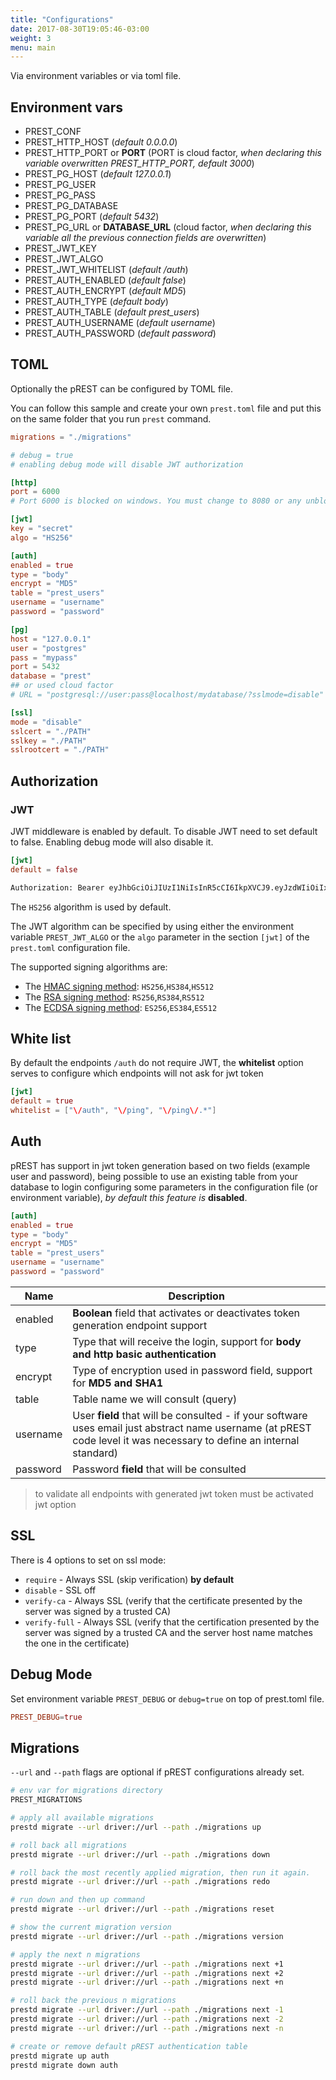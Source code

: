 ```yaml
---
title: "Configurations"
date: 2017-08-30T19:05:46-03:00
weight: 3
menu: main
---
```


Via environment variables or via toml file.

## Environment vars

- PREST\_CONF
- PREST\_HTTP_HOST (*default 0.0.0.0*)
- PREST\_HTTP_PORT or **PORT** (PORT is cloud factor, _when declaring this variable overwritten PREST\_HTTP_PORT, default 3000_)
- PREST\_PG_HOST (*default 127.0.0.1*)
- PREST\_PG_USER
- PREST\_PG_PASS
- PREST\_PG_DATABASE
- PREST\_PG_PORT (*default 5432*)
- PREST\_PG_URL or **DATABASE\_URL** (cloud factor, _when declaring this variable all the previous connection fields are overwritten_)
- PREST\_JWT_KEY
- PREST\_JWT_ALGO
- PREST\_JWT_WHITELIST (*default /auth*)
- PREST\_AUTH_ENABLED (*default false*)
- PREST\_AUTH_ENCRYPT (*default MD5*)
- PREST\_AUTH_TYPE (*default body*)
- PREST\_AUTH_TABLE (*default prest_users*)
- PREST\_AUTH_USERNAME (*default username*)
- PREST\_AUTH_PASSWORD (*default password*)


## TOML
Optionally the pREST can be configured by TOML file.

You can follow this sample and create your own `prest.toml` file and put this on the same folder that you run `prest` command.

```toml
migrations = "./migrations"

# debug = true
# enabling debug mode will disable JWT authorization

[http]
port = 6000 
# Port 6000 is blocked on windows. You must change to 8080 or any unblocked port

[jwt]
key = "secret"
algo = "HS256"

[auth]
enabled = true
type = "body"
encrypt = "MD5"
table = "prest_users"
username = "username"
password = "password"

[pg]
host = "127.0.0.1"
user = "postgres"
pass = "mypass"
port = 5432
database = "prest"
## or used cloud factor
# URL = "postgresql://user:pass@localhost/mydatabase/?sslmode=disable"

[ssl]
mode = "disable"
sslcert = "./PATH"
sslkey = "./PATH"
sslrootcert = "./PATH"
```

## Authorization

### JWT

JWT middleware is enabled by default. To disable JWT need to set default to false. Enabling debug mode will also disable it.

```toml
[jwt]
default = false
```

```sh
Authorization: Bearer eyJhbGciOiJIUzI1NiIsInR5cCI6IkpXVCJ9.eyJzdWIiOiIxMjM0NTY3ODkwIiwibmFtZSI6IkpvaG4gRG9lIiwiYWRtaW4iOnRydWV9.TJVA95OrM7E2cBab30RMHrHDcEfxjoYZgeFONFh7HgQ
```

The `HS256` algorithm is used by default.

The JWT algorithm can be specified by using either the environment variable `PREST_JWT_ALGO` or the `algo` parameter in the section `[jwt]` of the `prest.toml` configuration file.

The supported signing algorithms are:

* The [HMAC signing method](https://en.wikipedia.org/wiki/HMAC): `HS256`,`HS384`,`HS512`
* The [RSA signing method](https://en.wikipedia.org/wiki/RSA_(cryptosystem)): `RS256`,`RS384`,`RS512`
* The [ECDSA signing method](https://en.wikipedia.org/wiki/Elliptic_Curve_Digital_Signature_Algorithm): `ES256`,`ES384`,`ES512`

## White list

By default the endpoints `/auth` do not require JWT, the **whitelist** option serves to configure which endpoints will not ask for jwt token

```toml
[jwt]
default = true
whitelist = ["\/auth", "\/ping", "\/ping\/.*"]
```

## Auth

pREST has support in jwt token generation based on two fields (example user and password), being possible to use an existing table from your database to login configuring some parameters in the configuration file (or environment variable), _by default this feature is_ **disabled**.

```toml
[auth]
enabled = true
type = "body"
encrypt = "MD5"
table = "prest_users"
username = "username"
password = "password"
```

| Name     | Description                                                                                                                                                           |
| -------- | --------------------------------------------------------------------------------------------------------------------------------------------------------------------- |
| enabled  | **Boolean** field that activates or deactivates token generation endpoint support                                                                                     |
| type     | Type that will receive the login, support for **body and http basic authentication**                                                                                  |
| encrypt  | Type of encryption used in password field, support for **MD5 and SHA1**                                                                                               |
| table    | Table name we will consult (query)                                                                                                                                    |
| username | User **field** that will be consulted - if your software uses email just abstract name username (at pREST code level it was necessary to define an internal standard) |
| password | Password **field** that will be consulted                                                                                                                             |

> to validate all endpoints with generated jwt token must be activated jwt option


## SSL

There is 4 options to set on ssl mode:

- `require` - Always SSL (skip verification) **by default**
- `disable` - SSL off
- `verify-ca` - Always SSL (verify that the certificate presented by the server was signed by a trusted CA)
- `verify-full` - Always SSL (verify that the certification presented by the server was signed by a trusted CA and the server host name matches the one in the certificate)


## Debug Mode

Set environment variable `PREST_DEBUG` or `debug=true` on top of prest.toml file.

```toml
PREST_DEBUG=true
```

## Migrations

`--url` and `--path` flags are optional if pREST configurations already set.

```bash
# env var for migrations directory
PREST_MIGRATIONS

# apply all available migrations
prestd migrate --url driver://url --path ./migrations up

# roll back all migrations
prestd migrate --url driver://url --path ./migrations down

# roll back the most recently applied migration, then run it again.
prestd migrate --url driver://url --path ./migrations redo

# run down and then up command
prestd migrate --url driver://url --path ./migrations reset

# show the current migration version
prestd migrate --url driver://url --path ./migrations version

# apply the next n migrations
prestd migrate --url driver://url --path ./migrations next +1
prestd migrate --url driver://url --path ./migrations next +2
prestd migrate --url driver://url --path ./migrations next +n

# roll back the previous n migrations
prestd migrate --url driver://url --path ./migrations next -1
prestd migrate --url driver://url --path ./migrations next -2
prestd migrate --url driver://url --path ./migrations next -n

# create or remove default pREST authentication table
prestd migrate up auth
prestd migrate down auth
```
